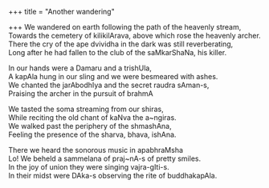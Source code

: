+++
title = "Another wandering"

+++
We wandered on earth following the path of the heavenly stream,  
Towards the cemetery of kilikilArava, above which rose the heavenly
archer.  
There the cry of the ape dvividha in the dark was still reverberating,  
Long after he had fallen to the club of the saMkarShaNa, his killer.

In our hands were a Damaru and a trishUla,  
A kapAla hung in our sling and we were besmeared with ashes.  
We chanted the jarAbodhIya and the secret raudra sAman-s,  
Praising the archer in the pursuit of brahmA

We tasted the soma streaming from our shiras,  
While reciting the old chant of kaNva the a\~ngiras.  
We walked past the periphery of the shmashAna,  
Feeling the presence of the sharva, bhava, ishAna.

There we heard the sonorous music in apabhraMsha  
Lo\! We beheld a sammelana of praj\~nA-s of pretty smiles.  
In the joy of union they were singing vajra-gIti-s.  
In their midst were DAka-s observing the rite of buddhakapAla.
